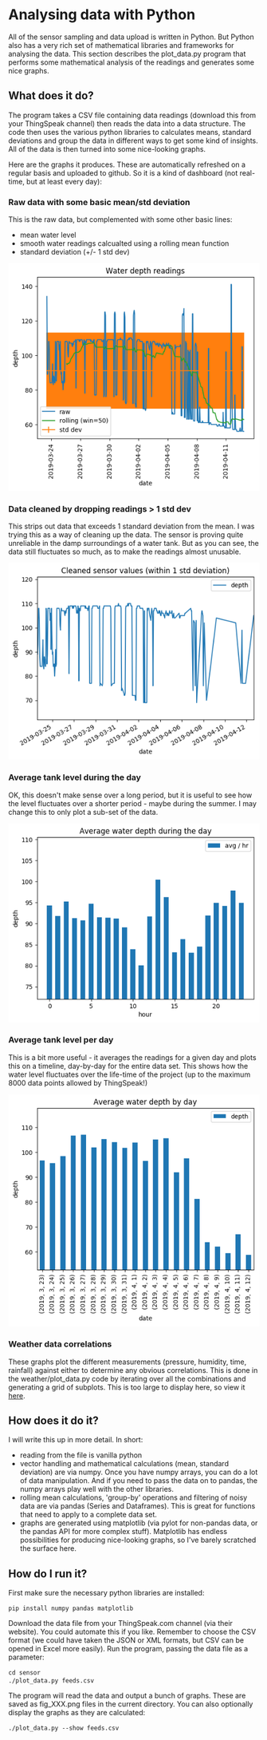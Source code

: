 # Analysing data with Python

All of the sensor sampling and data upload is written in Python. But Python also has a very rich set of mathematical libraries and frameworks for analysing the data. This section describes the plot_data.py program that performs some mathematical analysis of the readings and generates some nice graphs.

## What does it do?
The program takes a CSV file containing data readings (download this from your ThingSpeak channel) then reads the data into a data structure. The code then uses the various python libraries to calculates means, standard deviations and group the data in different ways to get some kind of insights. All of the data is then turned into some nice-looking graphs.

Here are the graphs it produces. These are automatically refreshed on a regular basis and uploaded to github. So it is a kind of dashboard (not real-time, but at least every day):

### Raw data with some basic mean/std deviation
This is the raw data, but complemented with some other basic lines:
* mean water level
* smooth water readings calcualted using a rolling mean function
* standard deviation (+/- 1 std dev)

![fig_sensor.png](fig_sensor.png)

### Data cleaned by dropping readings > 1 std dev
This strips out data that exceeds 1 standard deviation from the mean. I was trying this as a way of cleaning up the data. The sensor is proving quite unreliable in the damp surroundings of a water tank. But as you can see, the data still fluctuates so much, as to make the readings almost unusable.

![fig_clean_sensor](fig_clean_sensor.png)

### Average tank level during the day
OK, this doesn't make sense over a long period, but it is useful to see how the level fluctuates over a shorter period - maybe during the summer. I may change this to only plot a sub-set of the data.

![fig_avg_hourly.png](fig_avg_hourly.png)

### Average tank level per day
This is a bit more useful - it averages the readings for a given day and plots this on a timeline, day-by-day for the entire data set. This shows how the water level fluctuates over the life-time of the project (up to the maximum 8000 data points allowed by ThingSpeak!)

![fig_avg_daily.png](fig_avg_daily.png)

### Weather data correlations
These graphs plot the different measurements (pressure, humidity, time, rainfall) against either to determine any obvious correlations.
This is done in the weather/plot_data.py code by iterating over all the combinations and generating a grid of subplots. This is too large to display here, so view it [here](../weather/fig_weather.png).

## How does it do it?
I will write this up in more detail. In short:
* reading from the file is vanilla python
* vector handling and mathematical calculations (mean, standard deviation) are via numpy. Once you have numpy arrays, you can do a lot of data manipulation. And if you need to pass the data on to pandas, the numpy arrays play well with the other libraries.
* rolling mean calculations, 'group-by' operations and filtering of noisy data are via pandas (Series and Dataframes). This is great for functions that need to apply to a complete data set.
* graphs are generated using matplotlib (via pylot for non-pandas data, or the pandas API for more complex stuff). Matplotlib has endless possibilities for producing nice-looking graphs, so I've barely scratched the surface here.

## How do I run it?
First make sure the necessary python libraries are installed:
```
pip install numpy pandas matplotlib
```

Download the data file from your ThingSpeak.com channel (via their website). You could automate this if you like. Remember to choose the CSV format (we could have taken the JSON or XML formats, but CSV can be opened in Excel more easily).
Run the program, passing the data file as a parameter:
```
cd sensor
./plot_data.py feeds.csv
```

The program will read the data and output a bunch of graphs. These are saved as fig_XXX.png files in the current directory.
You can also optionally display the graphs as they are calculated:

```
./plot_data.py --show feeds.csv
```
